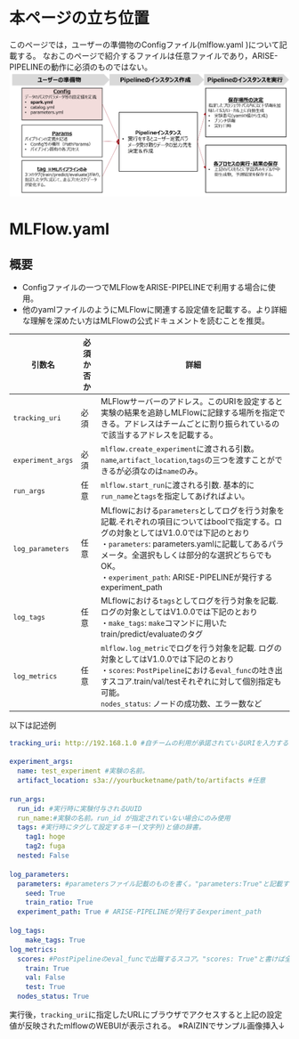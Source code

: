 # 本ページの立ち位置
このページでは，ユーザーの準備物のConfigファイル(mlflow.yaml )について記載する。
なおこのページで紹介するファイルは任意ファイルであり，ARISE-PIPELINEの動作に必須のものではない。
![Configの立ち位置](config_spark_position.png)

# MLFlow.yaml
## 概要
- Configファイルの一つでMLFlowをARISE-PIPELINEで利用する場合に使用。
- 他のyamlファイルのようにMLFlowに関連する設定値を記載する。より詳細な理解を深めたい方はMLFlowの公式ドキュメントを読むことを推奨。

| 引数名 | 必須か否か | 詳細|
| ---- | ---- |---- |
| `tracking_uri` | 必須 |MLFlowサーバーのアドレス。このURIを設定すると実験の結果を追跡しMLFlowに記録する場所を指定できる。アドレスはチームごとに割り振られているので該当するアドレスを記載する。
| `experiment_args` | 必須 | `mlflow.create_experiment`に渡される引数。`name`,`artifact_location`,`tags`の三つを渡すことができるが必須なのは`name`のみ。 |
| `run_args` | 任意 | `mlflow.start_run`に渡される引数. 基本的に`run_name`と`tags`を指定してあげればよい。|
| `log_parameters` | 任意 |MLflowにおける`parameters`としてログを行う対象を記載.それぞれの項目についてはboolで指定する。ログの対象としてはV1.0.0では下記のとおり<br>・`parameters`: parameters.yamlに記載してあるパラメータ。全選択もしくは部分的な選択どちらでもOK。<br>・`experiment_path`: ARISE-PIPELINEが発行するexperiment_path|
| `log_tags` | 任意 | MLflowにおける`tags`としてログを行う対象を記載. ログの対象としてはV1.0.0では下記のとおり<br>・`make_tags`: `make`コマンドに用いたtrain/predict/evaluateのタグ|
| `log_metrics` | 任意 | `mlflow.log_metric`でログを行う対象を記載. ログの対象としてはV1.0.0では下記のとおり<br>・`scores`: `PostPipeline`における`eval_func`の吐き出すスコア.train/val/testそれぞれに対して個別指定も可能。<br>`nodes_status`: ノードの成功数、エラー数など|

以下は記述例
```yaml
tracking_uri: http://192.168.1.0 #自チームの利用が承諾されているURIを入力する

experiment_args:
  name: test_experiment #実験の名前。
  artifact_location: s3a://yourbucketname/path/to/artifacts #任意

run_args:
  run_id: #実行時に実験付与されるUUID
  run_name:#実験の名前。run_id が指定されていない場合にのみ使用
  tags: #実行時にタグして設定するキー(文字列)と値の辞書。
    tag1: hoge 
    tag2: fuga
  nested: False

log_parameters:
  parameters: #parametersファイル記載のものを書く。"parameters:True"と記載すると全てのパラメータについてロギング。
    seed: True
    train_ratio: True
  experiment_path: True # ARISE-PIPELINEが発行するexperiment_path

log_tags:
    make_tags: True
log_metrics:
  scores: #PostPipelineのeval_funcで出職するスコア。"scores: True"と書けば全てのロギングする。
    train: True
    val: False
    test: True
  nodes_status: True
```

実行後，`tracking_uri`に指定したURLにブラウザでアクセスすると上記の設定値が反映されたmlflowのWEBUIが表示される。
※RAIZINでサンプル画像挿入↓